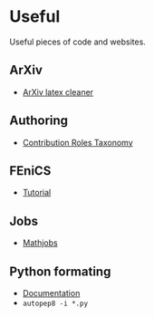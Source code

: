 # Useful
Useful pieces of code and websites.
## ArXiv
- [ArXiv latex cleaner](https://github.com/google-research/arxiv-latex-cleaner)

## Authoring
- [Contribution Roles Taxonomy](https://credit.niso.org/)

## FEniCS
- [Tutorial](https://jorgensd.github.io/dolfinx-tutorial)

## Jobs
- [Mathjobs](https://www.mathjobs.org/jobs)

## Python formating
- [Documentation](https://www.python.org/dev/peps/pep-0008/)
- `autopep8 -i *.py`





